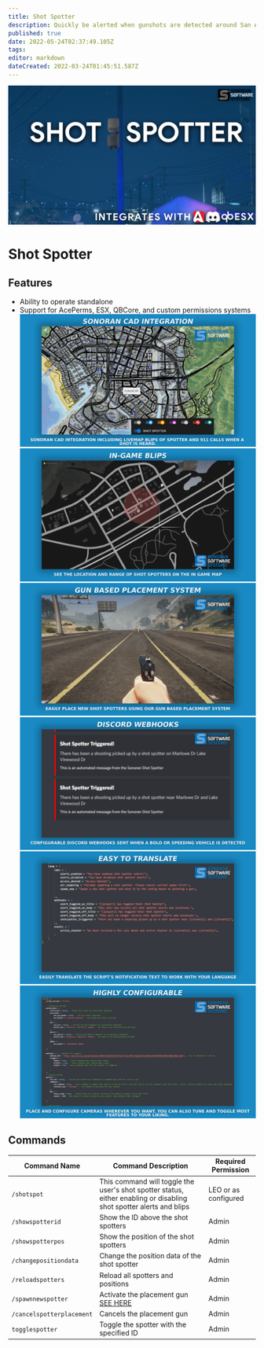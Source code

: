 ```yaml
---
title: Shot Spotter
description: Quickly be alerted when gunshots are detected around San Andreas
published: true
date: 2022-05-24T02:37:49.105Z
tags: 
editor: markdown
dateCreated: 2022-03-24T01:45:51.587Z
---
```


![ss-final.png](/ss-final.png)
# Shot Spotter

## Features
- Ability to operate standalone
- Support for AcePerms, ESX, QBCore, and custom permissions systems
![ss-cad-integration.png](/shot-spotter/ss-cad-integration.png)
![ss-in-game-blips.png](/shot-spotter/ss-in-game-blips.png)
![ss-gun-placement-system.png](/ss-gun-placement-system.png)
![ss-discord-webhooks.png](/shot-spotter/ss-discord-webhooks.png)
![ss-translate-feature.png](/shot-spotter/ss-translate-feature.png)
![ss-highly-configurable.png](/shot-spotter/ss-highly-configurable.png)

## Commands
| Command Name          | Command Description                                                                                                                         | Required Permission    |
|-----------------------|---------------------------------------------------------------------------------------------------------------------------------------------|------------------------|
| `/shotspot` | This command will toggle the user's shot spotter status, either enabling or disabling shot spotter alerts and blips | LEO or as configured |
| `/showspotterid` | Show the ID above the shot spotters | Admin
| `/showspotterpos` | Show the position of the shot spotters | Admin
| `/changepositiondata` | Change the position data of the shot spotter | Admin
| `/reloadspotters` | Reload all spotters and positions | Admin
| `/spawnnewspotter` | Activate the placement gun [SEE HERE](https://docs.sonoran.store/en/gun-placement) | Admin
| `/cancelspotterplacement` | Cancels the placement gun | Admin
| `togglespotter` | Toggle the spotter with the specified ID | Admin